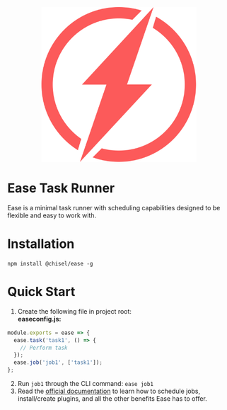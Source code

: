 <p align="center">
  <img src="./docs/images/logo.svg" width="350" height="350">
</p>

# Ease Task Runner

Ease is a minimal task runner with scheduling capabilities designed to be flexible and easy to work with.

# Installation

```
npm install @chisel/ease -g
```

# Quick Start

1. Create the following file in project root:  
  **easeconfig.js:**
  ```js
  module.exports = ease => {
    ease.task('task1', () => {
      // Perform task
    });
    ease.job('job1', ['task1']);
  };
  ```
2. Run `job1` through the CLI command: `ease job1`
3. Read the [official documentation](https://ease.js.org) to learn how to schedule jobs, install/create plugins, and all the other benefits Ease has to offer.
